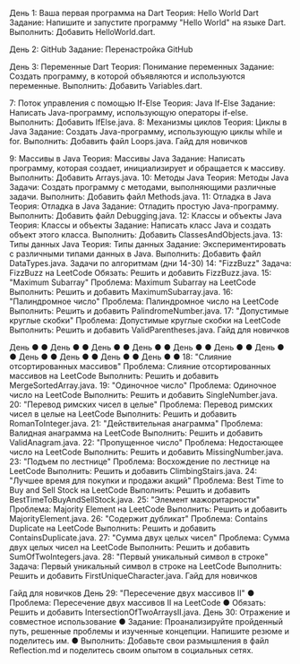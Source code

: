 День 1: Ваша первая программа на Dart
Теория: Hello World Dart
Задание: Напишите и запустите программу "Hello World" на языке Dart. 
Выполнить: Добавить HelloWorld.dart.

День 2: GitHub
Задание: Перенастройка GitHub

День 3: Переменные Dart
Теория: Понимание переменных
Задание: Создать программу, в которой объявляются и используются переменные.
Выполнить: Добавить Variables.dart.





7: Поток управления с помощью If-Else
Теория: Java If-Else
Задание: Написать Java-программу, использующую операторы if-else. Выполнить: Добавить IfElse.java.
8: Механизмы циклов
Теория: Циклы в Java
Задание: Создать Java-программу, использующую циклы while и for. Выполнить: Добавить файл Loops.java.
Гайд для новичков
         

9: Массивы в Java
Теория: Массивы Java
Задание: Написать программу, которая создает, инициализирует и обращается к массиву.
Выполнить: Добавить Arrays.java.
10: Методы Java
Теория: Методы Java
Задачи: Создать программу с методами, выполняющими различные задачи. Выполнить: Добавить файл Methods.java.
11: Отладка в Java
Теория: Отладка в Java
Задание: Отладить простую Java-программу. Выполнить: Добавить файл Debugging.java.
12: Классы и объекты Java
Теория: Классы и объекты
Задание: Написать класс Java и создать объект этого класса. Выполнить: Добавить ClassesAndObjects.java.
13: Типы данных Java
Теория: Типы данных
Задание: Экспериментировать с различными типами данных в Java. Выполнить: Добавить файл DataTypes.java.
Задачи по алгоритмам (дни 14-30)
14: "FizzBuzz"
Задача: FizzBuzz на LeetCode
Обязать: Решить и добавить FizzBuzz.java.
15: "Maximum Subarray"
Проблема: Maximum Subarray на LeetCode
Выполнить: Решить и добавить MaximumSubarray.java.
16: "Палиндромное число"
Проблема: Палиндромное число на LeetCode Выполнить: Решить и добавить PalindromeNumber.java.
17: "Допустимые круглые скобки"
Проблема: Допустимые круглые скобки на LeetCode Выполнить: Решить и добавить ValidParentheses.java.
Гайд для новичков
          
  День
● ●
День
● ●
День
● ●
День
● ●
День
● ●
День
● ●
День
● ●
День
● ●
День
● ●
День
● ●
День
● ●
18: "Слияние отсортированных массивов"
Проблема: Слияние отсортированных массивов на LeetCode Выполнить: Решить и добавить MergeSortedArray.java.
19: "Одиночное число"
Проблема: Одиночное число на LeetCode Выполнить: Решить и добавить SingleNumber.java.
20: "Перевод римских чисел в целые"
Проблема: Перевод римских чисел в целые на LeetCode Выполнить: Решить и добавить RomanToInteger.java.
21: "Действительная анаграмма"
Проблема: Валидная анаграмма на LeetCode Выполнить: Решить и добавить ValidAnagram.java.
22: "Пропущенное число"
Проблема: Недостающее число на LeetCode Выполнить: Решить и добавить MissingNumber.java.
23: "Подъем по лестнице"
Проблема: Восхождение по лестнице на LeetCode Выполнить: Решить и добавить ClimbingStairs.java.
24: "Лучшее время для покупки и продажи акций"
Проблема: Best Time to Buy and Sell Stock на LeetCode Выполнить: Решить и добавить BestTimeToBuyAndSellStock.java.
25: "Элемент мажоритарности"
Проблема: Majority Element на LeetCode
Выполнить: Решить и добавить MajorityElement.java.
26: "Содержит дубликат"
Проблема: Contains Duplicate на LeetCode
Выполнить: Решить и добавить ContainsDuplicate.java.
27: "Сумма двух целых чисел"
Проблема: Сумма двух целых чисел на LeetCode Выполнить: Решить и добавить SumOfTwoIntegers.java.
28: "Первый уникальный символ в строке"
Задача: Первый уникальный символ в строке на LeetCode Выполнить: Решить и добавить FirstUniqueCharacter.java.
Гайд для новичков
            
  Гайд для новичков
День 29: "Пересечение двух массивов II"
● Проблема: Пересечение двух массивов II на LeetCode
● Обязать: Решить и добавить IntersectionOfTwoArraysII.java.
День 30: Отражение и совместное использование
● Задание: Проанализируйте пройденный путь, решенные проблемы и изученные концепции. Напишите резюме и поделитесь им.
● Выполнить: Добавьте свои размышления в файл Reflection.md и поделитесь своим опытом в социальных сетях.
  
